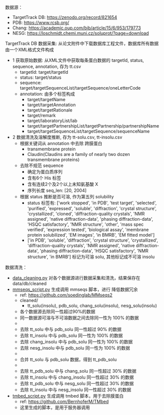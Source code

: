 数据源：
- TargetTrack DB: https://zenodo.org/record/821654
- PDB: https://www.rcsb.org/
- Chang: https://academic.oup.com/bib/article/15/6/953/179773
- NESG: https://loschmidt.chemi.muni.cz/soluprot/?page=download

TargetTrack DB 数据采集: 从论文附件中下载数据库工程文件，数据库所有数据由一个XML格式文件构成
- 1 获取原始数据: 从XML文件中获取每条蛋白数据的 targetId, status, sequence, annotation, 存为 tt.csv
  - targetId: target/targetId
  - status: target/status
  - sequence: target/targetSequenceList/targetSequence/oneLetterCode
  - annotation: 由多个标签构成
    - target/targetName
    - target/targetAnnotation
    - target/targetRationale
    - target/remark
    - target/laboratoryList/lab
    - target/targetPartnershipList/targetPartnership/partnershipName
    - target/targetSequenceList/targetSequence/sequenceName
- 2 数据清洗及溶解度推断, 存为 tt-solu.csv, tt-insolu.csv
  - 根据关键词从 annotation 中去除 跨膜蛋白
    - transmembrane protein
    - Claudin(Claudins are a family of nearly two dozen transmembrane proteins)
  - 去除不规范 sequence
    - 确定为蛋白质序列
    - 含有6个 His 标签
    - 含有连续2个及2个以上未知氨基酸 X
    - 序列长度 seq_len: [20, 2004]
  - 根据 status 推断是否可溶, 作为第五列 solubility
    - status 标签有: ['work stopped', 'in PDB', 'test target', 'selected', 'purified', 'expressed', 'soluble', 'diffraction', 'crystal structure', 'crystallized', 'cloned', 'diffraction-quality crystals', 'NMR assigned', 'native diffraction-data', 'phasing diffraction-data', 'HSQC satisfactory', 'NMR structure', 'other', 'mass spec verified', 'expression tested', 'biological assay', 'membrane protein solubilized', 'EM images', 'in BMRB', 'EM fitted model']
    - ['in PDB', 'soluble', 'diffraction', 'crystal structure', 'crystallized', 'diffraction-quality crystals', 'NMR assigned', 'native diffraction-data', 'phasing diffraction-data', 'HSQC satisfactory', 'NMR structure', 'in BMRB'] 标记为可溶 solu, 其他标记成不可溶 insolu

数据清洗：
- [data_cleaning.py](data_cleaning.py) 对各个数据源进行数据采集和清洗，结果保存在 data/db/cleaned
- [mmseqs_script.py](mmseqs_script.py) 生成调用 mmseqs 脚本，进行 降低数据冗余
  - ref: https://github.com/soedinglab/MMseqs2
  - cleaned/
    - tt_solu(insolu), pdb_solu, chang_solu(insolu), nesg_solu(insolu)
  - 各个数据源去除同一性超过90%的数据
  - 同一数据源可溶与不可溶数据之间去除同一性为 100% 的数据
  - 
  - 去除 tt_solu 中与 pdb_solu 同一性超过 90% 的数据
  - 去除 tt_insolu 中与 pdb_solu 同一性为 100% 的数据
  - 去除 chang_insolu 中与 pdb_solu 同一性为 100% 的数据
  - 去除 nesg_insolu 中与 pdb_solu 同一性为 100% 的数据
  - 
  - 合并 tt_solu 与 pdb_solu 数据，得到 tt_pdb_solu
  - 
  - 去除 tt_pdb_solu 中与 chang_solu 同一性超过 30% 的数据
  - 去除 tt_insolu 中与 chang_insolu 同一性超过 30% 的数据
  - 去除 tt_pdb_solu 中与 nesg_solu 同一性超过 30% 的数据
  - 去除 tt_insolu 中与 nesg_insolu 同一性超过 30% 的数据
- [tmbed_script.py](tmbed_script.py) 生成调用 tmbed 脚本，用于去除膜蛋白
  - ref: https://github.com/BernhoferM/TMbed
  - 这里生成的脚本，是用于服务器调用